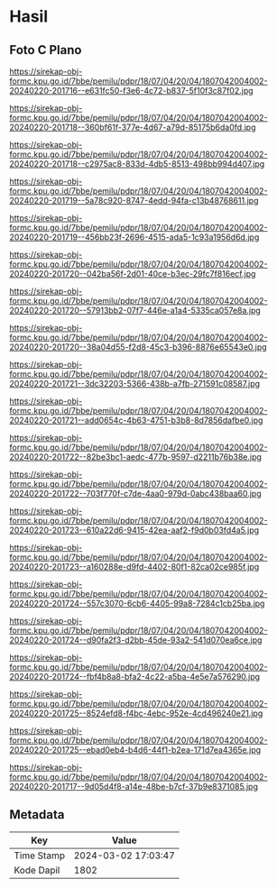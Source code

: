 # Hasil

## Foto C Plano

https://sirekap-obj-formc.kpu.go.id/7bbe/pemilu/pdpr/18/07/04/20/04/1807042004002-20240220-201716--e631fc50-f3e6-4c72-b837-5f10f3c87f02.jpg

https://sirekap-obj-formc.kpu.go.id/7bbe/pemilu/pdpr/18/07/04/20/04/1807042004002-20240220-201718--360bf61f-377e-4d67-a79d-85175b6da0fd.jpg

https://sirekap-obj-formc.kpu.go.id/7bbe/pemilu/pdpr/18/07/04/20/04/1807042004002-20240220-201718--c2975ac8-833d-4db5-8513-498bb994d407.jpg

https://sirekap-obj-formc.kpu.go.id/7bbe/pemilu/pdpr/18/07/04/20/04/1807042004002-20240220-201719--5a78c920-8747-4edd-94fa-c13b48768611.jpg

https://sirekap-obj-formc.kpu.go.id/7bbe/pemilu/pdpr/18/07/04/20/04/1807042004002-20240220-201719--456bb23f-2696-4515-ada5-1c93a1956d6d.jpg

https://sirekap-obj-formc.kpu.go.id/7bbe/pemilu/pdpr/18/07/04/20/04/1807042004002-20240220-201720--042ba56f-2d01-40ce-b3ec-29fc7f816ecf.jpg

https://sirekap-obj-formc.kpu.go.id/7bbe/pemilu/pdpr/18/07/04/20/04/1807042004002-20240220-201720--57913bb2-07f7-446e-a1a4-5335ca057e8a.jpg

https://sirekap-obj-formc.kpu.go.id/7bbe/pemilu/pdpr/18/07/04/20/04/1807042004002-20240220-201720--38a04d55-f2d8-45c3-b396-8876e65543e0.jpg

https://sirekap-obj-formc.kpu.go.id/7bbe/pemilu/pdpr/18/07/04/20/04/1807042004002-20240220-201721--3dc32203-5366-438b-a7fb-271591c08587.jpg

https://sirekap-obj-formc.kpu.go.id/7bbe/pemilu/pdpr/18/07/04/20/04/1807042004002-20240220-201721--add0654c-4b63-4751-b3b8-8d7856dafbe0.jpg

https://sirekap-obj-formc.kpu.go.id/7bbe/pemilu/pdpr/18/07/04/20/04/1807042004002-20240220-201722--82be3bc1-aedc-477b-9597-d2211b76b38e.jpg

https://sirekap-obj-formc.kpu.go.id/7bbe/pemilu/pdpr/18/07/04/20/04/1807042004002-20240220-201722--703f770f-c7de-4aa0-979d-0abc438baa60.jpg

https://sirekap-obj-formc.kpu.go.id/7bbe/pemilu/pdpr/18/07/04/20/04/1807042004002-20240220-201723--610a22d6-9415-42ea-aaf2-f9d0b03fd4a5.jpg

https://sirekap-obj-formc.kpu.go.id/7bbe/pemilu/pdpr/18/07/04/20/04/1807042004002-20240220-201723--a160288e-d9fd-4402-80f1-82ca02ce985f.jpg

https://sirekap-obj-formc.kpu.go.id/7bbe/pemilu/pdpr/18/07/04/20/04/1807042004002-20240220-201724--557c3070-6cb6-4405-99a8-7284c1cb25ba.jpg

https://sirekap-obj-formc.kpu.go.id/7bbe/pemilu/pdpr/18/07/04/20/04/1807042004002-20240220-201724--d90fa2f3-d2bb-45de-93a2-541d070ea6ce.jpg

https://sirekap-obj-formc.kpu.go.id/7bbe/pemilu/pdpr/18/07/04/20/04/1807042004002-20240220-201724--fbf4b8a8-bfa2-4c22-a5ba-4e5e7a576290.jpg

https://sirekap-obj-formc.kpu.go.id/7bbe/pemilu/pdpr/18/07/04/20/04/1807042004002-20240220-201725--8524efd8-f4bc-4ebc-952e-4cd496240e21.jpg

https://sirekap-obj-formc.kpu.go.id/7bbe/pemilu/pdpr/18/07/04/20/04/1807042004002-20240220-201725--ebad0eb4-b4d6-44f1-b2ea-171d7ea4365e.jpg

https://sirekap-obj-formc.kpu.go.id/7bbe/pemilu/pdpr/18/07/04/20/04/1807042004002-20240220-201717--9d05d4f8-a14e-48be-b7cf-37b9e8371085.jpg


## Metadata

| Key        | Value               |
| ---------- | ------------------- |
| Time Stamp | 2024-03-02 17:03:47 |
| Kode Dapil | 1802                |



